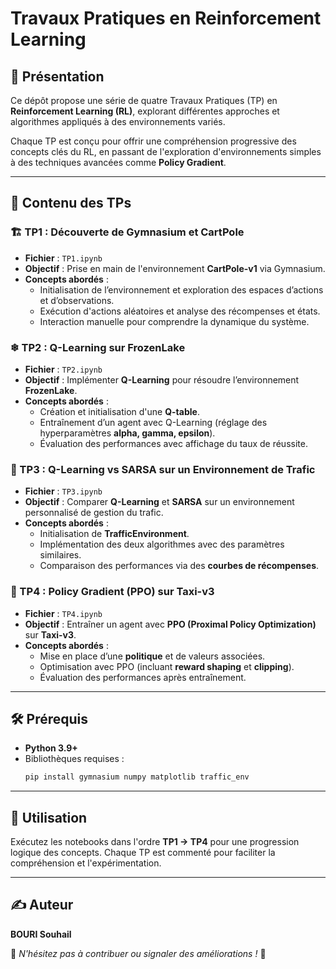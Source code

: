 # Travaux Pratiques en Reinforcement Learning

## 📌 Présentation
Ce dépôt propose une série de quatre Travaux Pratiques (TP) en **Reinforcement Learning (RL)**, explorant différentes approches et algorithmes appliqués à des environnements variés.

Chaque TP est conçu pour offrir une compréhension progressive des concepts clés du RL, en passant de l'exploration d'environnements simples à des techniques avancées comme **Policy Gradient**.

---

## 📂 Contenu des TPs

### 🏗 TP1 : Découverte de Gymnasium et CartPole
- **Fichier** : `TP1.ipynb`
- **Objectif** : Prise en main de l'environnement **CartPole-v1** via Gymnasium.
- **Concepts abordés** :
  - Initialisation de l’environnement et exploration des espaces d’actions et d’observations.
  - Exécution d'actions aléatoires et analyse des récompenses et états.
  - Interaction manuelle pour comprendre la dynamique du système.

### ❄ TP2 : Q-Learning sur FrozenLake
- **Fichier** : `TP2.ipynb`
- **Objectif** : Implémenter **Q-Learning** pour résoudre l’environnement **FrozenLake**.
- **Concepts abordés** :
  - Création et initialisation d'une **Q-table**.
  - Entraînement d’un agent avec Q-Learning (réglage des hyperparamètres **alpha, gamma, epsilon**).
  - Évaluation des performances avec affichage du taux de réussite.

### 🚦 TP3 : Q-Learning vs SARSA sur un Environnement de Trafic
- **Fichier** : `TP3.ipynb`
- **Objectif** : Comparer **Q-Learning** et **SARSA** sur un environnement personnalisé de gestion du trafic.
- **Concepts abordés** :
  - Initialisation de **TrafficEnvironment**.
  - Implémentation des deux algorithmes avec des paramètres similaires.
  - Comparaison des performances via des **courbes de récompenses**.

### 🚖 TP4 : Policy Gradient (PPO) sur Taxi-v3
- **Fichier** : `TP4.ipynb`
- **Objectif** : Entraîner un agent avec **PPO (Proximal Policy Optimization)** sur **Taxi-v3**.
- **Concepts abordés** :
  - Mise en place d’une **politique** et de valeurs associées.
  - Optimisation avec PPO (incluant **reward shaping** et **clipping**).
  - Évaluation des performances après entraînement.

---

## 🛠 Prérequis

- **Python 3.9+**
- Bibliothèques requises :
  ```bash
  pip install gymnasium numpy matplotlib traffic_env
  ```

---

## 🚀 Utilisation

Exécutez les notebooks dans l'ordre **TP1 → TP4** pour une progression logique des concepts.
Chaque TP est commenté pour faciliter la compréhension et l'expérimentation.

---

## ✍️ Auteur

**BOURI Souhail**

📌 *N'hésitez pas à contribuer ou signaler des améliorations !* 🚀

